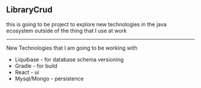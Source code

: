 ## LibraryCrud

this is going to be project to explore new technologies in the java ecosystem
outside of the thing that I use at work

---
New Technologies that I am going to be working with

- Liquibase - for database schema versioning
- Gradle - for build
- React - ui
- Mysql/Mongo - persistence  
